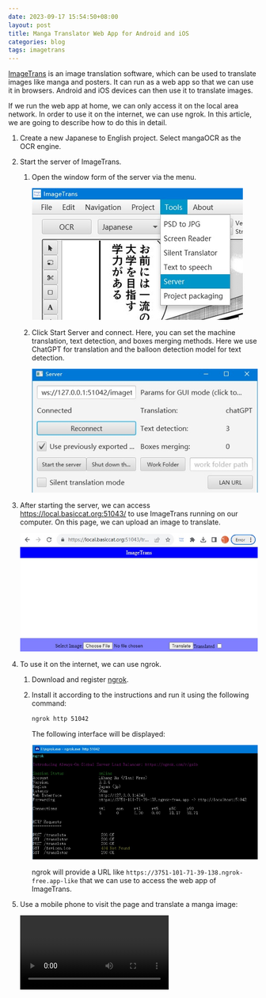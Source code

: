 ```yaml
---
date: 2023-09-17 15:54:50+08:00
layout: post
title: Manga Translator Web App for Android and iOS
categories: blog
tags: imagetrans
---
```


[ImageTrans](https://www.basiccat.org/imagetrans) is an image translation software, which can be used to translate images like manga and posters. It can run as a web app so that we can use it in browsers. Android and iOS devices can then use it to translate images.

If we run the web app at home, we can only access it on the local area network. In order to use it on the internet, we can use ngrok. In this article, we are going to describe how to do this in detail.

1. Create a new Japanese to English project. Select mangaOCR as the OCR engine.

2. Start the server of ImageTrans.

   1. Open the window form of the server via the menu.

      ![Server](/album/web-app/menu-server.jpg)

   2. Click Start Server and connect. Here, you can set the machine translation, text detection, and boxes merging methods. Here we use ChatGPT for translation and the balloon detection model for text detection.

      ![Server form](/album/web-app/server-form.jpg)


3. After starting the server, we can access <https://local.basiccat.org:51043/> to use ImageTrans running on our computer. On this page, we can upload an image to translate.

   ![Web page](/album/web-app/web-page.jpg)


4. To use it on the internet, we can use ngrok.

   1. Download and register [ngrok](https://ngrok.com/).

   2. Install it according to the instructions and run it using the following command:

      ```bash
      ngrok http 51042
      ```

      The following interface will be displayed:

      ![ngrok](/album/web-app/ngrok-cli.jpg)

      ngrok will provide a URL like `https://3751-101-71-39-138.ngrok-free.app-like` that we can use to access the web app of ImageTrans.

5. Use a mobile phone to visit the page and translate a manga image:

   <video src="https://github.com/xulihang/BasicCAT-website/releases/download/attachments/ImageTrans-web-demo-ja2en.mp4" controls="controls" style="max-width:100%;">
   Your browser does not support the video tag.
   </video>

